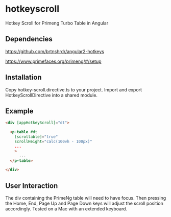 # hotkeyscroll
Hotkey Scroll for Primeng Turbo Table in Angular

## Dependencies

https://github.com/brtnshrdr/angular2-hotkeys

https://www.primefaces.org/primeng/#/setup

## Installation

Copy hotkey-scroll.directive.ts to your project.  Import and export HotkeyScrollDirective into a shared module.

## Example

```html
<div [appHotkeyScroll]="dt">

  <p-table #dt 
    [scrollable]="true"
    scrollHeight="calc(100vh - 100px)"
    ...
    >
      ...
  </p-table>

</div>
```

## User Interaction

The div containing the PrimeNg table will need to have focus.  Then pressing the Home, End, Page Up and Page Down keys will adjust the scroll position accordingly.  Tested on a Mac with an extended keyboard.
